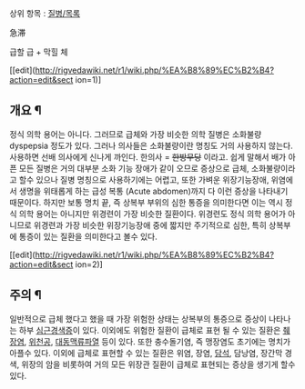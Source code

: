 상위 항목 : [질병/목록](%EC%A7%88%EB%B3%91/%EB%AA%A9%EB%A1%9D.md)

急滞

급할 급 + 막힐 체

[[edit](http://rigvedawiki.net/r1/wiki.php/%EA%B8%89%EC%B2%B4?action=edit&sect
ion=1)]

## 개요 ¶

정식 의학 용어는 아니다. 그러므로 급체와 가장 비슷한 의학 질병은 소화불량dyspepsia 정도가 있다. 그러나 의사들은 소화불량이란
명칭도 거의 사용하지 않는다. 사용하면 선배 의사에게 신나게 까인다. 한의사 = <del>한방무당</del> 이라고. 쉽게 말해서 배가 아픈
모든 질병은 거의 대부분 소화 기능 장애가 같이 오므로 증상으로 급체, 소화불량이라고 할수 있으나 질병 명칭으로 사용하기에는 어렵고, 또한
가벼운 위장기능장애, 위염에서 생명을 위태롭게 하는 급성 복통 (Acute abdomen)까지 다 이런 증상을 나타내기 때문이다. 하지만
보통 명치 끝, 즉 상복부 부위의 심한 통증을 의미한다면 이는 역시 정식 의학 용어는 아니지만 위경련이 가장 비슷한 질환이다. 위경련도 정식
의학 용어가 아니므로 위경련과 가장 비슷한 위장기능장애 중에 짧지만 주기적으로 심한, 특히 상복부에 통증이 있는 질환을 의미한다고 볼수
있다.

  

[[edit](http://rigvedawiki.net/r1/wiki.php/%EA%B8%89%EC%B2%B4?action=edit&sect
ion=2)]

## 주의 ¶

일반적으로 급체 했다고 했을 때 가장 위험한 상태는 상복부의 통증으로 증상이 나타나는 하부
[심근경색증](%EC%8B%AC%EA%B7%BC%EA%B2%BD%EC%83%89%EC%A6%9D.md)이 있다. 이외에도 위험한 질환이
급체로 표현 될 수 있는 질환은 [췌장염](%EC%B7%8C%EC%9E%A5%EC%97%BC.md),
[위천공](%EC%9C%84%EC%B2%9C%EA%B3%B5.md), [대동맥류파열](%EB%8C%80%EB%8F%99%EB%A7%A5%EB%A5%98%20%ED%8C%8C%EC%97%B4.md) 등이 있다. 또한
충수돌기염, 즉 맹장염도 초기에는 명치가 아플수 있다. 이외에 급체로 표현할 수 있는 질환은 위염, 장염,
[담석](%EB%8B%B4%EC%84%9D.md), 담낭염, 장간막 경색, 위장의 암을 비롯하여 거의 모든 위장관 질환이 급체로
표현되는 증상을 생기게 할수 있다.

  

